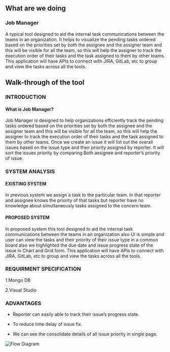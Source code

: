 
## What are we doing 

### Job Manager

 A typical tool designed to aid the internal task communications between the teams in an organization. It helps to visualize the pending tasks ordered based on the priorities set by both the assignee and the assigner team and this will be visible for all the team, so this will help the assigner to track the execution order of their tasks and the task assigned to them by other teams. This application will have APIs to connect with JIRA, GitLab, etc to group and view the tasks across all the tools.
## Walk-through of the tool

### INTRODUCTION

#### What is Job Manager?

Job Manager is designed to help organizations efficiently track the pending tasks ordered based on the priorities set by both the assignee and the assigner team and this will be visible for all the team, so this will help the assigner to track the execution order of their tasks and the task assigned to them by other teams. Once we create an issue it will list out the overall issues based on the issue type and their priority assigned by reporter. It will sort the issues priority by comparing Both assignee and reporter’s priority of issue.

### SYSTEM ANALYSIS

#### EXISTING SYSTEM

In previous system we assign a task to the particular team. In that reporter and assignee knows the priority of that tasks but reporter have no knowledge about simultaneously tasks assigned to the concern team.

#### PROPOSED SYSTEM

In proposed system this tool designed to aid the internal task communications between the teams in an organization also UI is simple and user can view the tasks and their priority of their issue type in a common board also we highlighted the due date and issue progress state of the issue in Chart and Grid form. This application will have APIs to connect with JIRA, GitLab, etc to group and view the tasks across all the tools.

### REQUIRMENT SPECIFICATION

1.Mongo DB  

2.Visual Studio

### ADVANTAGES

* Reporter can easily able to track their issue’s progress state.

* To reduce time delay of issue fix.

* We can see the consolidate details of all issue priority in single page.

![Flow Diagram](https://api.media.atlassian.com/file/3ca7cbeb-1975-4a98-b987-65c1e0157847/image?token=eyJhbGciOiJIUzI1NiJ9.eyJpc3MiOiJiZjVlMTRlMC1iYmExLTRhOWMtODU4NS01MGM0OTAwYzY5ZWEiLCJhY2Nlc3MiOnsidXJuOmZpbGVzdG9yZTpmaWxlOjNjYTdjYmViLTE5NzUtNGE5OC1iOTg3LTY1YzFlMDE1Nzg0NyI6WyJyZWFkIl19LCJleHAiOjE1NDYwMDE1NDYsIm5iZiI6MTU0NTk5ODQ4Nn0.76duDtvOT8VwOLbGD9nzaMp4PTjFw1Sb9vk8IahBrWQ&client=bf5e14e0-bba1-4a9c-8585-50c4900c69ea&name=Screenshot%20%28442%29.png&max-age=2940&width=281&height=400)







